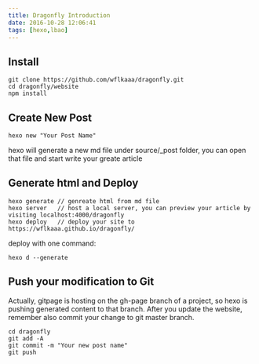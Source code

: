 ```yaml
---
title: Dragonfly Introduction
date: 2016-10-28 12:06:41
tags: [hexo,lbao]
---
```



## Install

```
git clone https://github.com/wflkaaa/dragonfly.git
cd dragonfly/website
npm install
```

## Create New Post

```
hexo new "Your Post Name"
```

hexo will generate a new md file under source/_post folder, you can open that file and start write your greate article
<!-- more -->
## Generate html and Deploy

```
hexo generate // genreate html from md file
hexo server   // host a local server, you can preview your article by visiting localhost:4000/dragonfly
hexo deploy   // deploy your site to https://wflkaaa.github.io/dragonfly/
```

deploy with one command:

```
hexo d --generate
```

## Push your modification to Git

Actually, gitpage is hosting on the gh-page branch of a project, so hexo is pushing generated content to that branch.
After you update the website, remember also commit your change to git master branch.

```
cd dragonfly
git add -A
git commit -m "Your new post name"
git push
```
